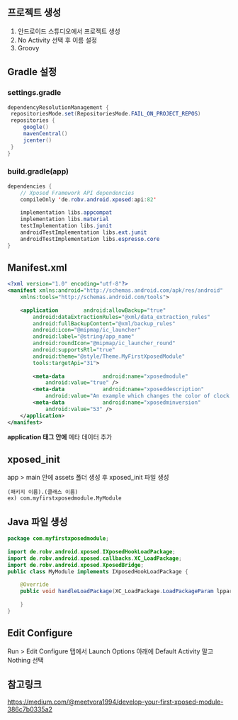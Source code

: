 
## 프로젝트 생성
1. 안드로이드 스튜디오에서 프로젝트 생성
2. No Activity 선택 후 이름 설정
3. Groovy

## Gradle 설정
### settings.gradle
   ```java
   dependencyResolutionManagement {  
    repositoriesMode.set(RepositoriesMode.FAIL_ON_PROJECT_REPOS)  
    repositories {  
        google()  
        mavenCentral()  
        jcenter()  
    }  
}
```

### build.gradle(app)
```java
dependencies {  
    // Xposed Framework API dependencies  
    compileOnly 'de.robv.android.xposed:api:82'  
  
    implementation libs.appcompat  
    implementation libs.material  
    testImplementation libs.junit  
    androidTestImplementation libs.ext.junit  
    androidTestImplementation libs.espresso.core  
}
```

## Manifest.xml
```xml
<?xml version="1.0" encoding="utf-8"?>  
<manifest xmlns:android="http://schemas.android.com/apk/res/android"  
    xmlns:tools="http://schemas.android.com/tools">  
  
    <application        android:allowBackup="true"  
        android:dataExtractionRules="@xml/data_extraction_rules"  
        android:fullBackupContent="@xml/backup_rules"  
        android:icon="@mipmap/ic_launcher"  
        android:label="@string/app_name"  
        android:roundIcon="@mipmap/ic_launcher_round"  
        android:supportsRtl="true"  
        android:theme="@style/Theme.MyFirstXposedModule"  
        tools:targetApi="31">  
  
        <meta-data            android:name="xposedmodule"  
            android:value="true" />  
        <meta-data            android:name="xposeddescription"  
            android:value="An example which changes the color of clock text in status bar" />  
        <meta-data            android:name="xposedminversion"  
            android:value="53" />  
    </application>  
</manifest>
```
**application 태그 안에**  메타 데이터 추가  

## xposed_init
app > main 안에 assets 폴더 생성 후 xposed_init 파일 생성  
```
(패키지 이름).(클래스 이름)
ex) com.myfirstxposedmodule.MyModule
```

## Java 파일 생성
```java
package com.myfirstxposedmodule;  
  
import de.robv.android.xposed.IXposedHookLoadPackage;  
import de.robv.android.xposed.callbacks.XC_LoadPackage;  
import de.robv.android.xposed.XposedBridge;  
public class MyModule implements IXposedHookLoadPackage {  
  
    @Override  
    public void handleLoadPackage(XC_LoadPackage.LoadPackageParam lpparam) throws Throwable {  
          
    }  
}
```

## Edit Configure
Run > Edit Configure 탭에서 Launch Options 아래에 Default Activity 말고 Nothing 선택  

## 참고링크
https://medium.com/@meetvora1994/develop-your-first-xposed-module-386c7b0335a2